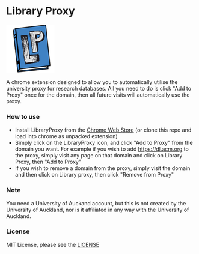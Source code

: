 # Library Proxy
![img](https://github.com/lukethompsxn/LibraryProxy/blob/master/images/LibraryProxy128.png) 

A chrome extension designed to allow you to automatically utilise the university proxy for research databases. All you need to do is click "Add to Proxy" once for the domain, then all future visits will automatically use the proxy.

### How to use
- Install LibraryProxy from the [Chrome Web Store](https://chrome.google.com/webstore/detail/library-proxy/cpnbbjcimpbcnpcpcbpinncahkjipelp) (or clone this repo and load into chrome as unpacked extension)
- Simply click on the LibraryProxy icon, and click "Add to Proxy" from the domain you want. For example if you wish to add https://dl.acm.org to the proxy, simply visit any page on that domain and click on Library Proxy, then "Add to Proxy"
- If you wish to remove a domain from the proxy, simply visit the domain and then click on Library proxy, then click "Remove from Proxy"

### Note
You need a University of Auckand account, but this is not created by the University of Auckland, nor is it affiliated in any way with the University of Auckland.

### License
MIT License, please see the [LICENSE](https://github.com/lukethompsxn/LibraryProxy/blob/master/LICENSE)
